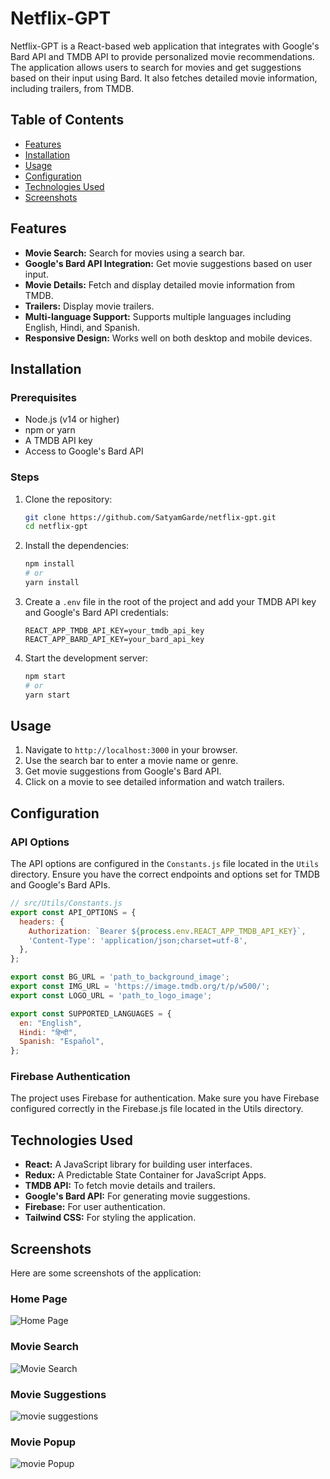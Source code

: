 # Netflix-GPT

Netflix-GPT is a React-based web application that integrates with Google's Bard API and TMDB API to provide personalized movie recommendations. The application allows users to search for movies and get suggestions based on their input using Bard. It also fetches detailed movie information, including trailers, from TMDB.

## Table of Contents
- [Features](#features)
- [Installation](#installation)
- [Usage](#usage)
- [Configuration](#configuration)
- [Technologies Used](#technologies-used)
- [Screenshots](#screenshots)


## Features
- **Movie Search:** Search for movies using a search bar.
- **Google's Bard API Integration:** Get movie suggestions based on user input.
- **Movie Details:** Fetch and display detailed movie information from TMDB.
- **Trailers:** Display movie trailers.
- **Multi-language Support:** Supports multiple languages including English, Hindi, and Spanish.
- **Responsive Design:** Works well on both desktop and mobile devices.

## Installation

### Prerequisites
- Node.js (v14 or higher)
- npm or yarn
- A TMDB API key
- Access to Google's Bard API

### Steps
1. Clone the repository:
    ```sh
    git clone https://github.com/SatyamGarde/netflix-gpt.git
    cd netflix-gpt
    ```

2. Install the dependencies:
    ```sh
    npm install
    # or
    yarn install
    ```

3. Create a `.env` file in the root of the project and add your TMDB API key and Google's Bard API credentials:
    ```env
    REACT_APP_TMDB_API_KEY=your_tmdb_api_key
    REACT_APP_BARD_API_KEY=your_bard_api_key
    ```

4. Start the development server:
    ```sh
    npm start
    # or
    yarn start
    ```

## Usage
1. Navigate to `http://localhost:3000` in your browser.
2. Use the search bar to enter a movie name or genre.
3. Get movie suggestions from Google's Bard API.
4. Click on a movie to see detailed information and watch trailers.

## Configuration

### API Options
The API options are configured in the `Constants.js` file located in the `Utils` directory. Ensure you have the correct endpoints and options set for TMDB and Google's Bard APIs.

```js
// src/Utils/Constants.js
export const API_OPTIONS = {
  headers: {
    Authorization: `Bearer ${process.env.REACT_APP_TMDB_API_KEY}`,
    'Content-Type': 'application/json;charset=utf-8',
  },
};

export const BG_URL = 'path_to_background_image';
export const IMG_URL = 'https://image.tmdb.org/t/p/w500/';
export const LOGO_URL = 'path_to_logo_image';

export const SUPPORTED_LANGUAGES = {
  en: "English",
  Hindi: "हिन्दी",
  Spanish: "Español",
};
```

### Firebase Authentication
The project uses Firebase for authentication. Make sure you have Firebase configured correctly in the Firebase.js file located in the Utils directory.

## Technologies Used
- **React:** A JavaScript library for building user interfaces.
- **Redux:** A Predictable State Container for JavaScript Apps.
- **TMDB API:** To fetch movie details and trailers.
- **Google's Bard API:** For generating movie suggestions.
- **Firebase:** For user authentication.
- **Tailwind CSS:** For styling the application.

## Screenshots

Here are some screenshots of the application:

### Home Page

![Home Page](screenshots/home.png)

### Movie Search

![Movie Search](screenshots/restaurant-list.png)

### Movie Suggestions

![movie suggestions](screenshots/restaurant-menu.png)

### Movie Popup

![movie Popup](screenshots/cart.png)
